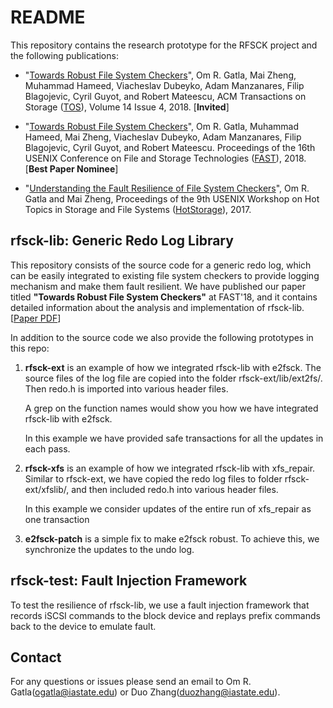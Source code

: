 # README #
This repository contains the research prototype for the RFSCK project and the following publications: 

- "[Towards Robust File System Checkers](https://dl.acm.org/doi/10.1145/3281031)",
Om R. Gatla, Mai Zheng, Muhammad Hameed, Viacheslav Dubeyko, Adam Manzanares, Filip Blagojevic, Cyril Guyot, and Robert Mateescu,
ACM Transactions on Storage ([TOS](https://dl.acm.org/journal/tos)), Volume 14 Issue 4, 2018. [**Invited**]

- "[Towards Robust File System Checkers](https://www.usenix.org/system/files/conference/fast18/fast18-gatla.pdf)", 
Om R. Gatla, Muhammad Hameed, Mai Zheng, Viacheslav Dubeyko, Adam Manzanares, Filip Blagojevic, Cyril Guyot, and Robert Mateescu. 
Proceedings of the 16th USENIX Conference on File and Storage Technologies ([FAST](https://www.usenix.org/conference/fast18)), 2018. [**Best Paper Nominee**] 

- "[Understanding the Fault Resilience of File System Checkers](https://dl.acm.org/doi/10.5555/3154601.3154608)",
Om R. Gatla and Mai Zheng, 
Proceedings of the 9th USENIX Workshop on Hot Topics in Storage and File Systems ([HotStorage](https://www.usenix.org/conference/hotstorage17)), 2017.


## rfsck-lib: Generic Redo Log Library ##
This repository consists of the source code for a generic redo log, which can be easily integrated to existing file system checkers to provide logging mechanism and make them fault resilient. We have published our paper titled **"Towards Robust File System Checkers"** at FAST'18, and it contains detailed information about the analysis and implementation of rfsck-lib.
[[Paper PDF](https://www.usenix.org/conference/fast18/presentation/gatla)]

In addition to the source code we also provide the following prototypes in this repo:

  1. **rfsck-ext** is an example of how we integrated rfsck-lib with e2fsck. 
      The source files of the log file are copied into the folder 
      rfsck-ext/lib/ext2fs/. Then redo.h is imported into various header files. 
      
      A grep on the function names would show you how we have integrated 
      rfsck-lib with e2fsck.

      In this example we have provided safe transactions for all the updates
      in each pass.
      
  2.  **rfsck-xfs** is an example of how we integrated rfsck-lib with xfs_repair.
      Similar to rfsck-ext, we have copied the redo log files to folder 
      rfsck-ext/xfslib/, and then included redo.h into various header files.

      In this example we consider updates of the entire run of xfs_repair as
      one transaction
      
  3.  **e2fsck-patch** is a simple fix to make e2fsck robust. To achieve this,
      we synchronize the updates to the undo log.

## rfsck-test: Fault Injection Framework ## 
To test the resilience of rfsck-lib, we use a fault injection framework that records iSCSI commands to the block device and replays prefix commands back to the device to emulate fault.



## Contact ## 
For any questions or issues please send an email to Om R. Gatla(ogatla@iastate.edu) or Duo Zhang(duozhang@iastate.edu). 
